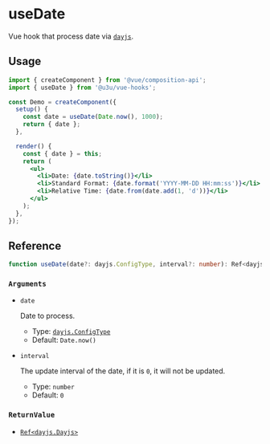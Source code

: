 # useDate

Vue hook that process date via [`dayjs`](https://github.com/iamkun/dayjs).

## Usage

```jsx {6,11}
import { createComponent } from '@vue/composition-api';
import { useDate } from '@u3u/vue-hooks';

const Demo = createComponent({
  setup() {
    const date = useDate(Date.now(), 1000);
    return { date };
  },

  render() {
    const { date } = this;
    return (
      <ul>
        <li>Date: {date.toString()}</li>
        <li>Standard Format: {date.format('YYYY-MM-DD HH:mm:ss')}</li>
        <li>Relative Time: {date.from(date.add(1, 'd'))}</li>
      </ul>
    );
  },
});
```

## Reference

```typescript
function useDate(date?: dayjs.ConfigType, interval?: number): Ref<dayjs.Dayjs>;
```

### `Arguments`

- `date`

  Date to process.

  - Type: [`dayjs.ConfigType`](https://github.com/iamkun/dayjs/blob/19affc84bbec84bad840e310b390db5f92b2499a/types/index.d.ts#L5)
  - Default: `Date.now()`

- `interval`

  The update interval of the date, if it is `0`, it will not be updated.

  - Type: `number`
  - Default: `0`

### `ReturnValue`

- [`Ref<dayjs.Dayjs>`](https://github.com/iamkun/dayjs/blob/19affc84bbec84bad840e310b390db5f92b2499a/types/index.d.ts#L15-L95)
